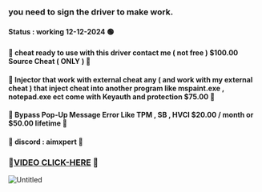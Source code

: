 ### you need to sign the driver to make work.
#### Status : working 12-12-2024 🟢
#### 🌠 cheat ready to use with this driver contact me ( not free ) $100.00 Source Cheat ( ONLY ) 🌠
#### 🌟 Injector that work with external cheat any ( and work with my external cheat ) that inject cheat into another program like mspaint.exe , notepad.exe ect come with Keyauth and protection $75.00 🌟
#### 🌟 Bypass Pop-Up Message Error Like TPM , SB , HVCI $20.00 / month or $50.00 lifetime 🌟
#### 🌠 discord : aimxpert 🌠
###  🌟[VIDEO CLICK-HERE](https://kinescope.io/gzfnX9mVjK1EUrg7Htmnt1) 🌟
![Untitled](https://github.com/user-attachments/assets/ade0e59f-0de3-4dcb-82d7-66d01379fa5d) 
